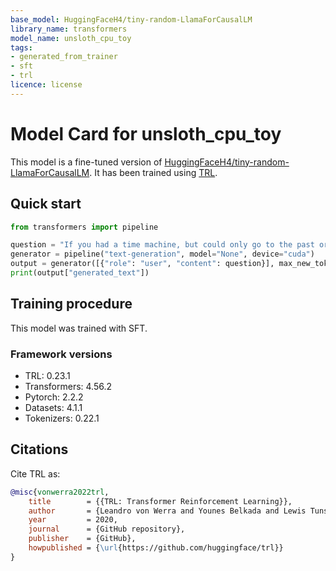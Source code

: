 ```yaml
---
base_model: HuggingFaceH4/tiny-random-LlamaForCausalLM
library_name: transformers
model_name: unsloth_cpu_toy
tags:
- generated_from_trainer
- sft
- trl
licence: license
---
```


# Model Card for unsloth_cpu_toy

This model is a fine-tuned version of [HuggingFaceH4/tiny-random-LlamaForCausalLM](https://huggingface.co/HuggingFaceH4/tiny-random-LlamaForCausalLM).
It has been trained using [TRL](https://github.com/huggingface/trl).

## Quick start

```python
from transformers import pipeline

question = "If you had a time machine, but could only go to the past or the future once and never return, which would you choose and why?"
generator = pipeline("text-generation", model="None", device="cuda")
output = generator([{"role": "user", "content": question}], max_new_tokens=128, return_full_text=False)[0]
print(output["generated_text"])
```

## Training procedure

 


This model was trained with SFT.

### Framework versions

- TRL: 0.23.1
- Transformers: 4.56.2
- Pytorch: 2.2.2
- Datasets: 4.1.1
- Tokenizers: 0.22.1

## Citations



Cite TRL as:
    
```bibtex
@misc{vonwerra2022trl,
	title        = {{TRL: Transformer Reinforcement Learning}},
	author       = {Leandro von Werra and Younes Belkada and Lewis Tunstall and Edward Beeching and Tristan Thrush and Nathan Lambert and Shengyi Huang and Kashif Rasul and Quentin Gallou{\'e}dec},
	year         = 2020,
	journal      = {GitHub repository},
	publisher    = {GitHub},
	howpublished = {\url{https://github.com/huggingface/trl}}
}
```